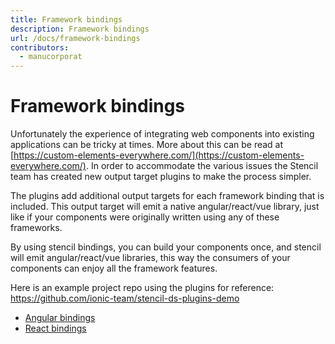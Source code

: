 ```yaml
---
title: Framework bindings
description: Framework bindings
url: /docs/framework-bindings
contributors:
  - manucorporat
---
```


# Framework bindings

Unfortunately the experience of integrating web components into existing applications can be tricky at times. More about this can be read at [https://custom-elements-everywhere.com/](https://custom-elements-everywhere.com/). In order to accommodate the various issues the Stencil team has created new output target plugins to make the process simpler.

The plugins add additional output targets for each framework binding that is included. This output target will emit a native angular/react/vue library, just like if your components were originally written using any of these frameworks.

By using stencil bindings, you can build your components once, and stencil will emit angular/react/vue libraries, this way the consumers of your components can enjoy all the framework features.

Here is an example project repo using the plugins for reference: https://github.com/ionic-team/stencil-ds-plugins-demo

- [Angular bindings](/docs/angular#bindings)
- [React bindings](/docs/react#bindings)

